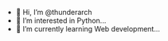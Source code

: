 - 👋 Hi, I’m @thunderarch
- 👀 I’m interested in Python...
- 🌱 I’m currently learning Web development...
